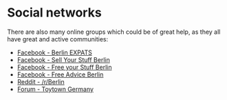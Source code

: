 # Social networks

There are also many online groups which could be of great help, as they all have great and active
communities:

- [Facebook - Berlin EXPATS](https://www.facebook.com/groups/berlinexpats/)
- [Facebook - Sell Your Stuff Berlin](https://www.facebook.com/groups/sysberlin/)
- [Facebook - Free your Stuff Berlin](https://www.facebook.com/groups/freeyourstuff/)
- [Facebook - Free Advice Berlin](https://www.facebook.com/groups/FreeAdviceBerlin/)
- [Reddit - /r/Berlin](https://www.reddit.com/r/berlin/)
- [Forum - Toytown Germany](https://www.toytowngermany.com/forum/)
